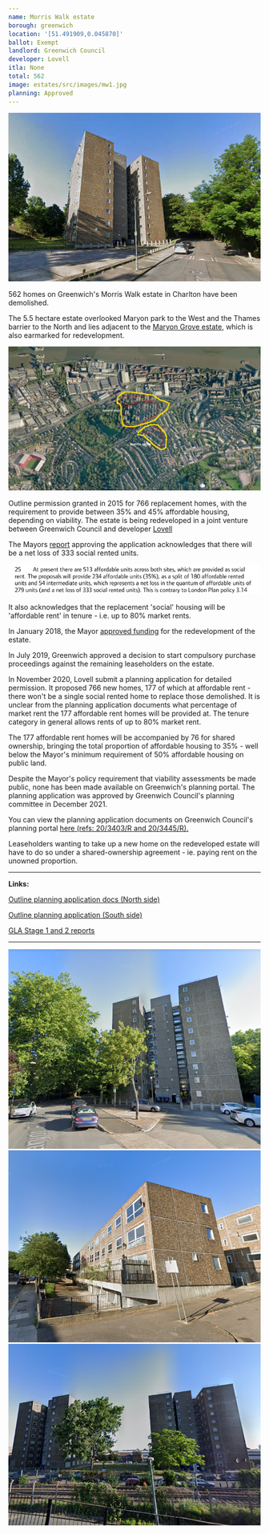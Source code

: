 ```yaml
---
name: Morris Walk estate
borough: greenwich
location: '[51.491909,0.045870]'
ballot: Exempt
landlord: Greenwich Council
developer: Lovell
itla: None
total: 562
image: estates/src/images/mw1.jpg
planning: Approved
---
```

![Morris walk estate](../estates/src/images/mw1.jpg)

562 homes on Greenwich's Morris Walk estate in Charlton have been demolished. 

The 5.5 hectare estate overlooked Maryon park to the West and the Thames barrier to the North and lies adjacent to the [Maryon Grove estate](https://www.estatewatch.london/estates/greenwich/maryongrove/), which is also earmarked for redevelopment. 

![M walk estate](../estates/src/images/morriswalkaerial.jpg)

Outline permission granted in 2015 for 766 replacement homes, with the requirement to provide between 35% and 45% affordable housing, depending on viability. The estate is being redeveloped in a joint venture between Greenwich Council and developer [Lovell](https://www.lovell.co.uk/)

The Mayors [report](https://www.london.gov.uk/sites/default/files/public%3A//public%3A//PAWS/media_id_251858///one_woolwich_morris_walk_report.pdf) approving the application acknowledges that there will be a net loss of 333 social rented units.

![M walk estate](../estates/src/images/mwnetloss.png)

It also acknowledges that the replacement 'social' housing will be 'affordable rent' in tenure - i.e. up to 80% market rents.

In January 2018, the Mayor [approved funding](https://www.london.gov.uk/sites/default/files/2021.03.18._estate_regen_projects_approved_before_18_july_2018_march_2021.pdf) for the redevelopment of the estate.

In July 2019, Greenwich approved a decision to start compulsory purchase proceedings against the remaining leaseholders on the estate. 

In November 2020, Lovell submit a planning application for detailed permission. It proposed 766 new homes, 177 of which at affordable rent - there won't be a single social rented home to replace those demolished. It is unclear from the planning application documents what percentage of market rent the 177 affordable rent homes will be provided at. The tenure category in general allows rents of up to 80% market rent.

The 177 affordable rent homes will be accompanied by 76 for shared ownership, bringing the total proportion of affordable housing to 35% - well below the Mayor's minimum requirement of 50% affordable housing on public land.

Despite the Mayor's policy requirement that viability assessments be made public, none has been made available on Greenwich's planning portal. The planning application was approved by Greenwich Council's planning committee in December 2021.

You can view the planning application documents on Greenwich Council's planning portal [here (refs: 20/3403/R and 20/3445/R).](https://planning.royalgreenwich.gov.uk/online-applications/applicationDetails.do?activeTab=documents&keyVal=_GRNW_DCAPR_104919)

Leaseholders wanting to take up a new home on the redeveloped estate will have to do so under a shared-ownership agreement - ie. paying rent on the unowned proportion. 

---

__Links:__

[Outline planning application docs (North side)](https://planning.royalgreenwich.gov.uk/online-applications/applicationDetails.do?activeTab=documents&keyVal=_GRNW_DCAPR_76330)

[Outline planning application (South side)](https://planning.royalgreenwich.gov.uk/online-applications/applicationDetails.do?activeTab=documents&keyVal=_GRNW_DCAPR_76329)

[GLA Stage 1 and 2 reports](https://www.london.gov.uk/sites/default/files/public%3A//public%3A//PAWS/media_id_251858///one_woolwich_morris_walk_report.pdf)

---


![Morris walk estate](../estates/src/images/mw2.png)
![Morris walk estate](../estates/src/images/mw3.png)
![Morris walk estate](../estates/src/images/mw4.png)